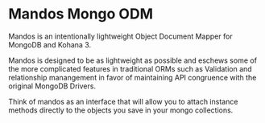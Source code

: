 # Mandos Mongo ODM

Mandos is an intentionally lightweight Object Document Mapper for MongoDB and Kohana 3.

Mandos is designed to be as lightweight as possible and eschews some of the more complicated features
in traditional ORMs such as Validation and relationship manangement in favor of maintaining API congruence
with the original MongoDB Drivers.

Think of mandos as an interface that will allow you to attach instance methods directly to the objects you save in your
mongo collections.
